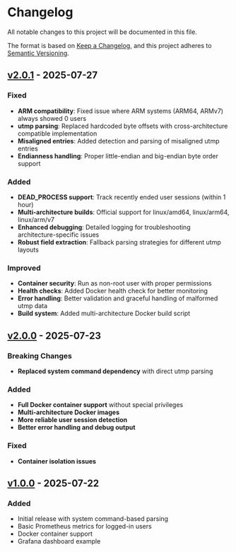# Changelog

All notable changes to this project will be documented in this file.

The format is based on [Keep a Changelog](https://keepachangelog.com/en/1.0.0/),
and this project adheres to [Semantic Versioning](https://semver.org/spec/v2.0.0.html).

## [v2.0.1] - 2025-07-27

### Fixed
- **ARM compatibility**: Fixed issue where ARM systems (ARM64, ARMv7) always showed 0 users
- **utmp parsing**: Replaced hardcoded byte offsets with cross-architecture compatible implementation
- **Misaligned entries**: Added detection and parsing of misaligned utmp entries
- **Endianness handling**: Proper little-endian and big-endian byte order support

### Added
- **DEAD_PROCESS support**: Track recently ended user sessions (within 1 hour)
- **Multi-architecture builds**: Official support for linux/amd64, linux/arm64, linux/arm/v7
- **Enhanced debugging**: Detailed logging for troubleshooting architecture-specific issues
- **Robust field extraction**: Fallback parsing strategies for different utmp layouts

### Improved
- **Container security**: Run as non-root user with proper permissions
- **Health checks**: Added Docker health check for better monitoring
- **Error handling**: Better validation and graceful handling of malformed utmp data
- **Build system**: Added multi-architecture Docker build script

## [v2.0.0] - 2025-07-23

### Breaking Changes
- **Replaced system command dependency** with direct utmp parsing

### Added
- **Full Docker container support** without special privileges
- **Multi-architecture Docker images**
- **More reliable user session detection**
- **Better error handling and debug output**

### Fixed
- **Container isolation issues**

## [v1.0.0] - 2025-07-22

### Added
- Initial release with system command-based parsing
- Basic Prometheus metrics for logged-in users
- Docker container support
- Grafana dashboard example

[v2.0.1]: https://github.com/ZerepL/unix-user-exporter/releases/tag/v2.0.1
[v2.0.0]: https://github.com/ZerepL/unix-user-exporter/releases/tag/v2.0.0
[v1.0.0]: https://github.com/ZerepL/unix-user-exporter/releases/tag/v1.0.0
